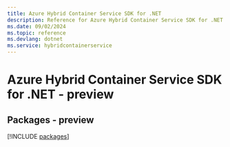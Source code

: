 ```yaml
---
title: Azure Hybrid Container Service SDK for .NET
description: Reference for Azure Hybrid Container Service SDK for .NET
ms.date: 09/02/2024
ms.topic: reference
ms.devlang: dotnet
ms.service: hybridcontainerservice
---
```

# Azure Hybrid Container Service SDK for .NET - preview
## Packages - preview
[!INCLUDE [packages](hybrid-container-service-index.md)]